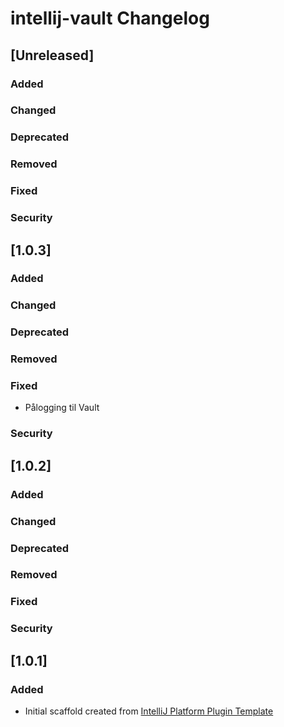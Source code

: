 <!-- Keep a Changelog guide -> https://keepachangelog.com -->

# intellij-vault Changelog

## [Unreleased]
### Added

### Changed

### Deprecated

### Removed

### Fixed

### Security
## [1.0.3]
### Added

### Changed

### Deprecated

### Removed

### Fixed
- Pålogging til Vault

### Security
## [1.0.2]
### Added

### Changed

### Deprecated

### Removed

### Fixed

### Security
## [1.0.1]
### Added
- Initial scaffold created from [IntelliJ Platform Plugin Template](https://github.com/JetBrains/intellij-platform-plugin-template)
